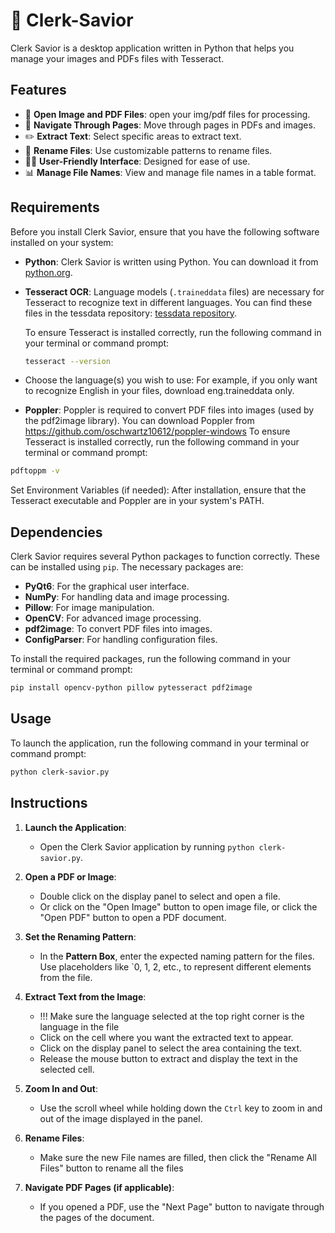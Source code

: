 # 🌟 Clerk-Savior

Clerk Savior is a desktop application written in Python that helps you manage your images and PDFs files with Tesseract.

## Features

- 📂 **Open Image and PDF Files**: open your img/pdf files for processing.
- 📄 **Navigate Through Pages**: Move through pages in PDFs and images.
- ✏️ **Extract Text**: Select specific areas to extract text.
- 📝 **Rename Files**: Use customizable patterns to rename files.
- 👩‍💻 **User-Friendly Interface**: Designed for ease of use.
- 📊 **Manage File Names**: View and manage file names in a table format.

## Requirements

Before you install Clerk Savior, ensure that you have the following software installed on your system:

- **Python**: Clerk Savior is written using Python. You can download it from [python.org](https://www.python.org/downloads/).

- **Tesseract OCR**: Language models (`.traineddata` files) are necessary for Tesseract to recognize text in different languages. You can find these files in the tessdata repository: [tessdata repository](https://github.com/tesseract-ocr/tessdata).

  To ensure Tesseract is installed correctly, run the following command in your terminal or command prompt:

  ```bash
  tesseract --version
  ```
- Choose the language(s) you wish to use:
For example, if you only want to recognize English in your files, download eng.traineddata only.
- **Poppler**: Poppler is required to convert PDF files into images (used by the pdf2image library).
You can download Poppler from https://github.com/oschwartz10612/poppler-windows
To ensure Tesseract is installed correctly, run the following command in your terminal or command prompt:

```bash
pdftoppm -v
```

Set Environment Variables (if needed):
After installation, ensure that the Tesseract executable and Poppler are in your system's PATH.

## Dependencies
Clerk Savior requires several Python packages to function correctly. These can be installed using `pip`. The necessary packages are:

- **PyQt6**: For the graphical user interface.
- **NumPy**: For handling  data and image processing.
- **Pillow**: For image manipulation.
- **OpenCV**: For advanced image processing.
- **pdf2image**: To convert PDF files into images.
- **ConfigParser**: For handling configuration files.

To install the required packages, run the following command in your terminal or command prompt:

```bash
pip install opencv-python pillow pytesseract pdf2image
```
## Usage
To launch the application, run the following command in your terminal or command prompt:
```bash
python clerk-savior.py
```

## Instructions

1. **Launch the Application**:
   - Open the Clerk Savior application by running `python clerk-savior.py`.

2. **Open a PDF or Image**:
   - Double click on the display panel to select and open a file.
   - Or click on the "Open Image" button to open image file, or click the "Open PDF" button to open a PDF document.

3. **Set the Renaming Pattern**:
   - In the **Pattern Box**, enter the expected naming pattern for the files. Use placeholders like `$0$, $1$, $2$, etc., to represent different elements from the file.


4. **Extract Text from the Image**:
   - !!! Make sure the language selected at the top right corner is the language in the file
   - Click on the cell where you want the extracted text to appear.
   - Click on the display panel to select the area containing the text.
   - Release the mouse button to extract and display the text in the selected cell.

5. **Zoom In and Out**:
   - Use the scroll wheel while holding down the `Ctrl` key to zoom in and out of the image displayed in the panel.

6. **Rename Files**:
   - Make sure the new File names are filled, then click the "Rename All Files" button to rename all the files

7. **Navigate PDF Pages (if applicable)**:
   - If you opened a PDF, use the "Next Page" button to navigate through the pages of the document.
